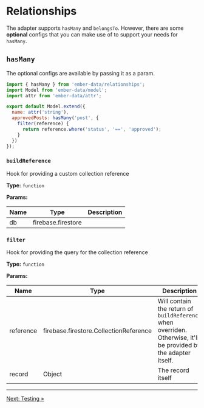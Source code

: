# Relationships

The adapter supports `hasMany` and `belongsTo`. However, there are some **optional** configs that you can make use of to support your needs for `hasMany`.

## `hasMany`

The optional configs are available by passing it as a param.

```javascript
import { hasMany } from 'ember-data/relationships';
import Model from 'ember-data/model';
import attr from 'ember-data/attr';

export default Model.extend({
  name: attr('string'),
  approvedPosts: hasMany('post', {
    filter(reference) {
      return reference.where('status', '==', 'approved');
    }
  })
});
```

### `buildReference`

Hook for providing a custom collection reference

**Type:** `function`

**Params:**

| Name   | Type               | Description       |
| -------| ------------------ | ----------------- |
| db     | firebase.firestore |                   |

### `filter`

Hook for providing the query for the collection reference

**Type:** `function`

**Params:**

| Name      | Type                                   | Description                                                                                                     |
| --------- | -------------------------------------- | --------------------------------------------------------------------------------------------------------------- |
| reference | firebase.firestore.CollectionReference | Will contain the return of `buildReference` when overriden. Otherwise, it'll be provided by the adapter itself. |
| record    | Object                                 | The record itself                                                                                               |

---

[Next: Testing »](https://github.com/rmmmp/ember-cloud-firestore-adapter/blob/master/guides/07-testing.md)
